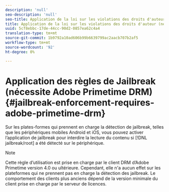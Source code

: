 ```yaml
---
description: 'null'
seo-description: 'null'
seo-title: Application de la loi sur les violations des droits d'auteur (nécessite un DRM Adobe Primetime)
title: Application de la loi sur les violations des droits d'auteur (nécessite un DRM Adobe Primetime)
uuid: 5cf8ebbc-17de-44cc-90d2-0857ea62c4a4
translation-type: tm+mt
source-git-commit: 1b9792a10ad606b99b6639799ac2aacb707b2af5
workflow-type: tm+mt
source-wordcount: '92'
ht-degree: 0%

---
```



# Application des règles de Jailbreak (nécessite Adobe Primetime DRM){#jailbreak-enforcement-requires-adobe-primetime-drm}

Sur les plates-formes qui prennent en charge la détection de jailbreak, telles que les périphériques mobiles Android et iOS, vous pouvez activer l’application de jailbreak pour interdire la lecture du contenu si [!DNL jailbreak/root] a été détecté sur le périphérique.

>[!NOTE]
>
>Cette règle d’utilisation est prise en charge par le client DRM d’Adobe Primetime version 4.0 ou ultérieure. Cependant, elle n&#39;a aucun effet sur les plateformes qui ne prennent pas en charge la détection des jailbreak. Le comportement des clients plus anciens dépend de la version minimale du client prise en charge par le serveur de licences.

